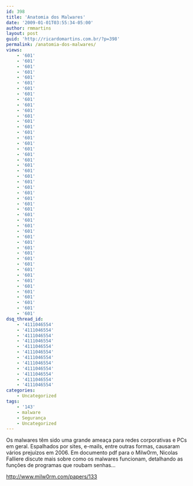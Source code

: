 ```yaml
---
id: 398
title: 'Anatomia dos Malwares'
date: '2009-01-01T03:55:34-05:00'
author: rmmartins
layout: post
guid: 'http://ricardomartins.com.br/?p=398'
permalink: /anatomia-dos-malwares/
views:
    - '601'
    - '601'
    - '601'
    - '601'
    - '601'
    - '601'
    - '601'
    - '601'
    - '601'
    - '601'
    - '601'
    - '601'
    - '601'
    - '601'
    - '601'
    - '601'
    - '601'
    - '601'
    - '601'
    - '601'
    - '601'
    - '601'
    - '601'
    - '601'
    - '601'
    - '601'
    - '601'
    - '601'
    - '601'
    - '601'
    - '601'
    - '601'
    - '601'
    - '601'
    - '601'
    - '601'
    - '601'
    - '601'
    - '601'
    - '601'
    - '601'
    - '601'
    - '601'
    - '601'
    - '601'
    - '601'
    - '601'
    - '601'
dsq_thread_id:
    - '4111046554'
    - '4111046554'
    - '4111046554'
    - '4111046554'
    - '4111046554'
    - '4111046554'
    - '4111046554'
    - '4111046554'
    - '4111046554'
    - '4111046554'
    - '4111046554'
    - '4111046554'
categories:
    - Uncategorized
tags:
    - '143'
    - malware
    - Segurança
    - Uncategorized
---
```


Os malwares têm sido uma grande ameaça para redes corporativas e PCs em geral. Espalhados por sites, e-mails, entre outras formas, causaram vários prejuízos em 2006. Em documento pdf para o Milw0rm, Nicolas Falliere discute mais sobre como os malwares funcionam, detalhando as funções de programas que roubam senhas…

<http://www.milw0rm.com/papers/133>